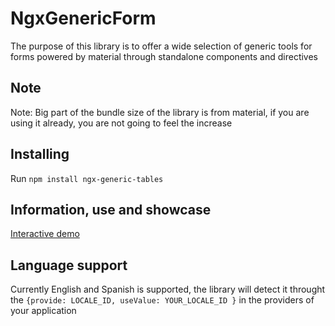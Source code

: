 # NgxGenericForm

The purpose of this library is to offer a wide selection of generic tools for forms powered by material through standalone components and directives

## Note

Note: Big part of the bundle size of the library is from material, if you are using it already, you are not going to feel the increase

## Installing

Run `npm install ngx-generic-tables`

## Information, use and showcase

[Interactive demo](https://aramirezj.github.io/ngx-generic-tables/)

## Language support

Currently English and Spanish is supported, the library will detect it throught the `{provide: LOCALE_ID, useValue: YOUR_LOCALE_ID }` in the providers of your application